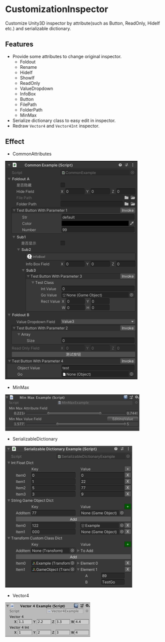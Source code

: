 # CustomizationInspector
Customize Unity3D inspector by attribute(such as Button, ReadOnly, HideIf etc.) and serializable dictionary.

## Features
* Provide some attributes to change original inspector.
  - Foldout
  - Rename
  - HideIf
  - ShowIf
  - ReadOnly
  - ValueDropdown
  - InfoBox
  - Button
  - FilePath
  - FolderPath
  - MinMax
* Serialize dictionary class to easy edit in inspector.
* Redraw `Vector4` and `Vector4Int` inspector.

## Effect
* CommonAttributes

![image](Screenshots/CommonExample.png)
* MinMax

![image](Screenshots/MinMaxExample.png)
* SerializableDictionary

![image](Screenshots/SerializableDictionaryExample.png)
* Vector4

![image](Screenshots/Vector4Example.png)
